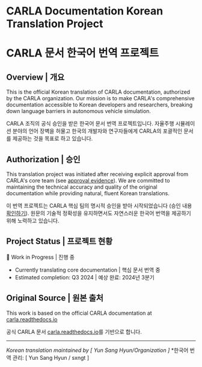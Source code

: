 # CARLA Documentation Korean Translation Project
# CARLA 문서 한국어 번역 프로젝트

## Overview | 개요
This is the official Korean translation of CARLA documentation, authorized by the CARLA organization. Our mission is to make CARLA's comprehensive documentation accessible to Korean developers and researchers, breaking down language barriers in autonomous vehicle simulation.

CARLA 조직의 공식 승인을 받은 한국어 문서 번역 프로젝트입니다. 자율주행 시뮬레이션 분야의 언어 장벽을 허물고 한국의 개발자와 연구자들에게 CARLA의 포괄적인 문서를 제공하는 것을 목표로 하고 있습니다.

## Authorization | 승인
This translation project was initiated after receiving explicit approval from CARLA's core team (see [approval evidence](link-to-image/email)). We are committed to maintaining the technical accuracy and quality of the original documentation while providing natural, fluent Korean translations.

이 번역 프로젝트는 CARLA 핵심 팀의 명시적 승인을 받아 시작되었습니다 (승인 내용 [확인하기](link-to-image/email)). 원문의 기술적 정확성을 유지하면서도 자연스러운 한국어 번역을 제공하기 위해 노력하고 있습니다.

## Project Status | 프로젝트 현황
🚧 Work in Progress | 진행 중
- Currently translating core documentation | 핵심 문서 번역 중
- Estimated completion: Q3 2024 | 예상 완료: 2024년 3분기

## Original Source | 원본 출처
This work is based on the official CARLA documentation at [carla.readthedocs.io](https://carla.readthedocs.io/)

공식 CARLA 문서 [carla.readthedocs.io](https://carla.readthedocs.io/)를 기반으로 합니다.

---
*Korean translation maintained by [ Yun Sang Hyun/Organization ]*
*한국어 번역 관리: [ Yun Sang Hyun / sxngt ]